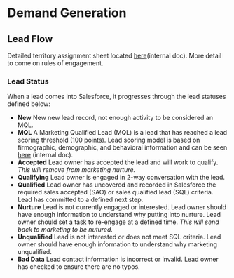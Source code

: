 # Demand Generation 
## Lead Flow
Detailed territory assignment sheet located [here](https://docs.google.com/spreadsheets/d/1RcO7ayG6x1aDVxD3AfvSfjlzvzJkvU2GB0wvNIEDhu8/edit)(internal doc).
More detail to come on rules of engagement. 

### Lead Status
When a lead comes into Salesforce, it progresses through the lead statuses defined below:
* **New** New new lead record, not enough activity to be considered an MQL.
* **MQL** A Marketing Qualified Lead (MQL) is a lead that has reached a lead scoring threshold (100 points). Lead scoring model is based on firmographic, demographic, and behavioral information and can be seen [here](https://docs.google.com/spreadsheets/d/1ZMF7ppWS_Naf-kIFgRymLWwHRVkB09VTqB7wv-AXOnM/edit#gid=0) (internal doc).
* **Accepted** Lead owner has accepted the lead and will work to qualify. *This will remove from marketing nurture.*
* **Qualifying** Lead owner is engaged in 2-way conversation with the lead.
* **Qualified** Lead owner has uncovered and recorded in Salesforce the required sales accepted (SAO) or sales qualified lead (SQL) criteria. Lead has committed to a defined next step. 
* **Nurture** Lead is not currently engaged or interested. Lead owner should have enough information to understand why putting into nurture. Lead owner should set a task to re-engage at a defined time. *This will send back to marketing to be nutured.*
* **Unqualified** Lead is not interested or does not meet SQL criteria. Lead owner should have enough information to understand why marketing unqualified. 
* **Bad Data** Lead contact information is incorrect or invalid. Lead owner has checked to ensure there are no typos. 
